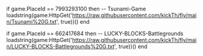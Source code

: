 

if game.PlaceId == 7993293100 then -- Tsunami-Game
	loadstring(game:HttpGet('https://raw.githubusercontent.com/kickTh/fly/main/Tsunami%20G.txt', true))()
end



if game.PlaceId == 662417684 then -- LUCKY-BLOCKS-Battlegrounds
	loadstring(game:HttpGet('https://raw.githubusercontent.com/kickTh/fly/main/LUCKY-BLOCKS-Battlegrounds%20G.txt', true))()
end


